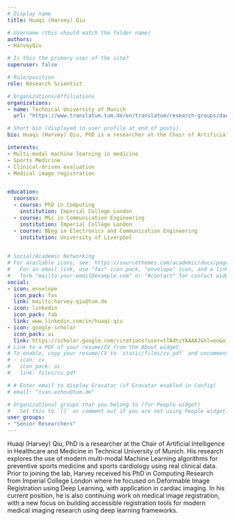 ```yaml
---
# Display name
title: Huaqi (Harvey) Qiu

# Username (this should match the folder name)
authors:
- HarveyQiu

# Is this the primary user of the site?
superuser: false

# Role/position
role: Research Scientist

# Organizations/Affiliations
organizations:
- name: Technical University of Munich
  url: "https://www.translatum.tum.de/en/translatum/research-groups/daniel-rueckert-ai-in-healthcare-and-medicine/"

# Short bio (displayed in user profile at end of posts)
bio: Huaqi (Harvey) Qiu, PhD is a researcher at the Chair of Artificial Intelligence in Healthcare and Medicine in Technical University of Munich. His research explores the use of modern multi-modal Machine Learning algorithms for preventive sports medicine and sports cardiology using real clinical data.

interests:
- Multi-modal machine learning in medicine
- Sports Medicine
- Clinical-driven evaluation
- Medical image registration


education:
  courses:
  - course: PhD in Computing
    institution: Imperial College London
  - course: MSc in Communication Engineering
    institution: Imperial College London
  - course: BEng in Electronics and Communication Engineering
    institution: University of Liverpool

 
# Social/Academic Networking
# For available icons, see: https://sourcethemes.com/academic/docs/page-builder/#icons
#   For an email link, use "fas" icon pack, "envelope" icon, and a link in the
#   form "mailto:your-email@example.com" or "#contact" for contact widget.
social:
- icon: envelope
  icon_pack: fas
  link: mailto:harvey.qiu@tum.de
- icon: linkedin
  icon_pack: fab
  link: www.linkedin.com/in/huaqi-qiu
- icon: google-scholar
  icon_pack: ai
  link: https://scholar.google.com/citations?user=tTAdtzYAAAAJ&hl=en&oi=ao
# Link to a PDF of your resume/CV from the About widget.
# To enable, copy your resume/CV to `static/files/cv.pdf` and uncomment the lines below.
# - icon: cv
#   icon_pack: ai
#   link: files/cv.pdf

# # Enter email to display Gravatar (if Gravatar enabled in Config)
# email: "ivan.ezhov@tum.de"

# Organizational groups that you belong to (for People widget)
#   Set this to `[]` or comment out if you are not using People widget.
user_groups:
- "Senior Researchers"
---
```


Huaqi (Harvey) Qiu, PhD is a researcher at the Chair of Artificial Intelligence in Healthcare and Medicine in Technical University of Munich. His research explores the use of modern multi-modal Machine Learning algorithms for preventive sports medicine and sports cardiology using real clinical data. Prior to joining the lab, Harvey received his PhD in Computing Research from Imperial College London where he focused on Deformable Image Registration using Deep Learning, with application in cardiac imaging. In his current position, he is also continuing work on medical image registration, with a new focus on building accessible registration tools for modern medical imaging research using deep learning frameworks. 